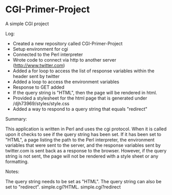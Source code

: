 # CGI-Primer-Project
A simple CGI project

Log:
- Created a new repository called CGI-Primer-Project
- Setup environment for cgi
- Connected to the Perl interpreter
- Wrote code to connect via http to another server (http://www.twitter.com)
- Added a for loop to access the list of response variables within the header sent by twitter
- Added a loop to access the environment variables
- Response to GET added
- If the query string is "HTML", then the page will be rendered in html.
- Provided a stylesheet for the html page that is generated under /djh73969/styles/style.css
- Added a way to respond to a query string that equals "redirect"

Summary:

This application is written in Perl and uses the cgi protocol. When it is called upon it checks to see if the 
query string has been set. If it has been set to "HTML", a page listing the path to the Perl interpreter, the
environment variables that were sent to the server, and the response variables sent by twitter.com is sent back as a
response to the browser. However, if the query string is not sent, the page will not be rendered with a style sheet or 
any formatting.

Notes:

The query string needs to be set as "HTML". 
The query string can also be set to "redirect".
simple.cgi?HTML.
simple.cgi?redirect
  
